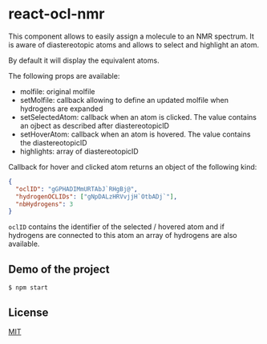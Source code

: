 # react-ocl-nmr

This component allows to easily assign a molecule to an NMR spectrum. It is aware
of diastereotopic atoms and allows to select and highlight an atom.

By default it will display the equivalent atoms.

The following props are available:

- molfile: original molfile
- setMolfile: callback allowing to define an updated molfile when hydrogens are expanded
- setSelectedAtom: callback when an atom is clicked. The value contains an ojbect as described after diastereotopicID
- setHoverAtom: callback when an atom is hovered. The value contains the diastereotopicID
- highlights: array of diastereotopicID

Callback for hover and clicked atom returns an object of the following kind:

```json
{
  "oclID": "gGPHADIMmURTAbJ`RHgBj@",
  "hydrogenOCLIDs": ["gNpDALzHRVvjjH`OtbADj`"],
  "nbHydrogens": 3
}
```

`oclID` contains the identifier of the selected / hovered atom and if hydrogens are connected to this atom an array of hydrogens are also available.

## Demo of the project

`$ npm start`

## License

[MIT](./LICENSE)

[npm-image]: https://img.shields.io/npm/v/react-ocl-nmr.svg
[npm-url]: https://www.npmjs.com/package/react-ocl-nmr
[ci-image]: https://github.com/cheminfo/react-ocl-nmr/workflows/Node.js%20CI/badge.svg?branch=master
[ci-url]: https://github.com/cheminfo/react-ocl-nmr/actions?query=workflow%3A%22Node.js+CI%22
[download-image]: https://img.shields.io/npm/dm/react-ocl-nmr.svg
[download-url]: https://www.npmjs.com/package/react-ocl-nmr

